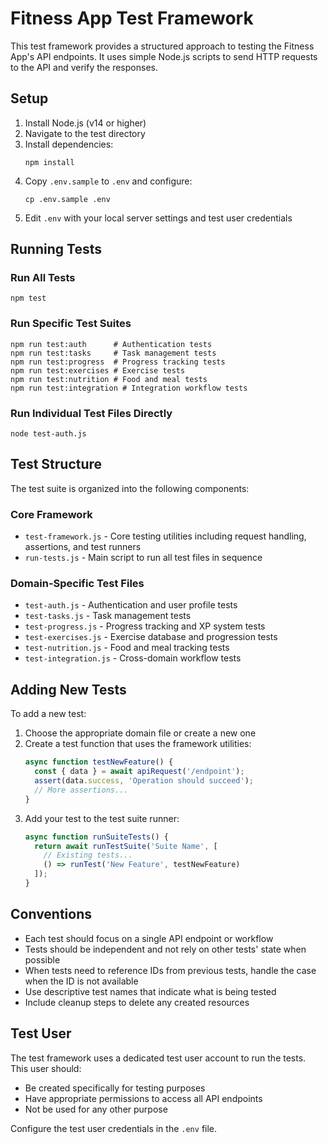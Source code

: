 # Fitness App Test Framework

This test framework provides a structured approach to testing the Fitness App's API endpoints. It uses simple Node.js scripts to send HTTP requests to the API and verify the responses.

## Setup

1. Install Node.js (v14 or higher)
2. Navigate to the test directory
3. Install dependencies:
   ```
   npm install
   ```
4. Copy `.env.sample` to `.env` and configure:
   ```
   cp .env.sample .env
   ```
5. Edit `.env` with your local server settings and test user credentials

## Running Tests

### Run All Tests
```
npm test
```

### Run Specific Test Suites
```
npm run test:auth      # Authentication tests
npm run test:tasks     # Task management tests
npm run test:progress  # Progress tracking tests
npm run test:exercises # Exercise tests
npm run test:nutrition # Food and meal tests
npm run test:integration # Integration workflow tests
```

### Run Individual Test Files Directly
```
node test-auth.js
```

## Test Structure

The test suite is organized into the following components:

### Core Framework

- `test-framework.js` - Core testing utilities including request handling, assertions, and test runners
- `run-tests.js` - Main script to run all test files in sequence

### Domain-Specific Test Files

- `test-auth.js` - Authentication and user profile tests
- `test-tasks.js` - Task management tests
- `test-progress.js` - Progress tracking and XP system tests
- `test-exercises.js` - Exercise database and progression tests
- `test-nutrition.js` - Food and meal tracking tests
- `test-integration.js` - Cross-domain workflow tests

## Adding New Tests

To add a new test:

1. Choose the appropriate domain file or create a new one
2. Create a test function that uses the framework utilities:
   ```javascript
   async function testNewFeature() {
     const { data } = await apiRequest('/endpoint');
     assert(data.success, 'Operation should succeed');
     // More assertions...
   }
   ```
3. Add your test to the test suite runner:
   ```javascript
   async function runSuiteTests() {
     return await runTestSuite('Suite Name', [
       // Existing tests...
       () => runTest('New Feature', testNewFeature)
     ]);
   }
   ```

## Conventions

- Each test should focus on a single API endpoint or workflow
- Tests should be independent and not rely on other tests' state when possible
- When tests need to reference IDs from previous tests, handle the case when the ID is not available
- Use descriptive test names that indicate what is being tested
- Include cleanup steps to delete any created resources

## Test User

The test framework uses a dedicated test user account to run the tests. This user should:

- Be created specifically for testing purposes
- Have appropriate permissions to access all API endpoints
- Not be used for any other purpose

Configure the test user credentials in the `.env` file.
